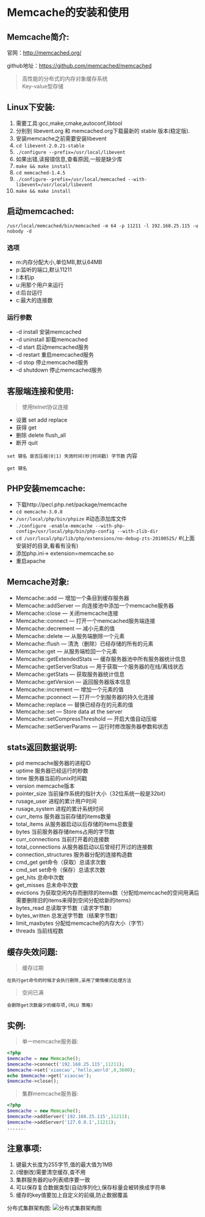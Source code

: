 Memcache的安装和使用
===================

##  Memcache简介:

官网：<http://memcached.org/>

github地址：<https://github.com/memcached/memcached>

>高性能的分布式的内存对象缓存系统  
>Key-value型存储 

## Linux下安装:

1. 需要工具:gcc,make,cmake,autoconf,libtool
2. 分别到 libevent.org 和 memcached.org下载最新的 stable 版本(稳定版).
3. 安装memcache之前需要安装libevent
4. `cd libevent-2.0.21-stable`
5. `./configure --prefix=/usr/local/libevent`
6. 如果出错,读报错信息,查看原因,一般是缺少库
7. `make && make install`
8. `cd memcached-1.4.5`
9. `./configure--prefix=/usr/local/memcached --with-libevent=/usr/local/libevent`
10. `make && make install`


## 启动memcached:
`/usr/local/memcached/bin/memcached -m 64 -p 11211 -l 192.168.25.115 -u nobody -d`

### 选项

* m:内存分配大小,单位MB,默认64MB
* p:监听的端口,默认11211
* l:本机ip
* u:用那个用户来运行
* d:后台运行
* c:最大的连接数

### 运行参数
* -d install 安装memcached
* -d uninstall 卸载memcached
* -d start 启动memcached服务
* -d restart 重启memcached服务
* -d stop 停止memcached服务
* -d shutdown 停止memcached服务

## 客服端连接和使用:
> 使用telnet协议连接

* 设置 set add replace
* 获得 get
* 删除 delete flush_all
* 断开 quit

`set 键名 是否压缩(0|1) 失效时间(秒|时间戳) 字节数`
内容

`get 键名`

## PHP安装memcache:
* 下载http://pecl.php.net/package/memcache
* `cd memcache-3.0.8`
* `/usr/local/php/bin/phpize` #动态添加库文件
* `./configure -enable-memcache --with-php-config=/usr/local/php/bin/php-config --with-zlib-dir`
* `cd /usr/local/php/lib/php/extensions/no-debug-zts-20100525/`  #(上面安装好的目录,看看有没有)
* 添加php.ini->  extension=memcache.so
* 重启apache


## Memcache对象:
- Memcache::add — 增加一个条目到缓存服务器
- Memcache::addServer — 向连接池中添加一个memcache服务器
- Memcache::close — 关闭memcache连接
- Memcache::connect — 打开一个memcached服务端连接
- Memcache::decrement — 减小元素的值
- Memcache::delete — 从服务端删除一个元素
- Memcache::flush — 清洗（删除）已经存储的所有的元素
- Memcache::get — 从服务端检回一个元素
- Memcache::getExtendedStats — 缓存服务器池中所有服务器统计信息
- Memcache::getServerStatus — 用于获取一个服务器的在线/离线状态
- Memcache::getStats — 获取服务器统计信息
- Memcache::getVersion — 返回服务器版本信息
- Memcache::increment — 增加一个元素的值
- Memcache::pconnect — 打开一个到服务器的持久化连接
- Memcache::replace — 替换已经存在的元素的值
- Memcache::set — Store data at the server
- Memcache::setCompressThreshold — 开启大值自动压缩
- Memcache::setServerParams — 运行时修改服务器参数和状态

## stats返回数据说明:
- pid     memcache服务器的进程ID
- uptime     服务器已经运行的秒数
- time     服务器当前的unix时间戳
- version     memcache版本
- pointer_size     当前操作系统的指针大小（32位系统一般是32bit）
- rusage_user     进程的累计用户时间
- rusage_system     进程的累计系统时间
- curr_items     服务器当前存储的items数量
- total_items     从服务器启动以后存储的items总数量
- bytes     当前服务器存储items占用的字节数
- curr_connections     当前打开着的连接数
- total_connections     从服务器启动以后曾经打开过的连接数
- connection_structures     服务器分配的连接构造数
- cmd_get     get命令（获取）总请求次数
- cmd_set     set命令（保存）总请求次数
- get_hits     总命中次数
- get_misses     总未命中次数
- evictions     为获取空闲内存而删除的items数（分配给memcache的空间用满后需要删除旧的items来得到空间分配给新的items）
- bytes_read     总读取字节数（请求字节数）
- bytes_written     总发送字节数（结果字节数）
- limit_maxbytes     分配给memcache的内存大小（字节）
- threads     当前线程数

## 缓存失效问题:

> 缓存过期

    在执行get命令的时候才会执行删除,采用了懒惰模式处理方法

> 空间已满

    会删除get次数最少的缓存项,(RLU 策略)

## 实例:

> 单一memcache服务器:

```php
<?php
$memcache = new Memcache();
$memcache->connect('192.168.25.115',11211);
$memcache->set('xiaocao','hello,world',0,3600);
echo $memcache->get('xiaocao');
$memcache->close();
```

> 集群memcache服务器:

```php
<?php
$memcache = new Memcache();
$memcache->addServer('192.168.25.115',11211);
$memcache->addServer('127.0.0.1',11211);
.......
```

## 注意事项:
1. 键最大长度为255字节,值的最大值为1MB
2. (增删改)需要清空缓存,查不用
3. 集群服务器的ip列表顺序要一致
4. 可以保存复合数据类型(自动序列化),保存标量会被转换成字符串
5. 缓存的key值要加上自定义的前缀,防止数据覆盖


分布式集群架构图:
![分布式集群架构图](../../images/memcache.png)
